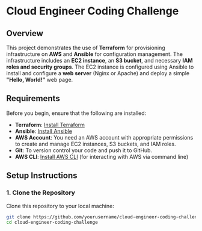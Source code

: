# Cloud Engineer Coding Challenge

## Overview

This project demonstrates the use of **Terraform** for provisioning infrastructure on **AWS** and **Ansible** for configuration management. The infrastructure includes an **EC2 instance**, an **S3 bucket**, and necessary **IAM roles and security groups**. The EC2 instance is configured using Ansible to install and configure a **web server** (Nginx or Apache) and deploy a simple **"Hello, World!"** web page.

## Requirements

Before you begin, ensure that the following are installed:

- **Terraform**: [Install Terraform](https://learn.hashicorp.com/tutorials/terraform/install-cli)
- **Ansible**: [Install Ansible](https://docs.ansible.com/ansible/latest/installation_guide/index.html)
- **AWS Account**: You need an AWS account with appropriate permissions to create and manage EC2 instances, S3 buckets, and IAM roles.
- **Git**: To version control your code and push it to GitHub.
- **AWS CLI**: [Install AWS CLI](https://docs.aws.amazon.com/cli/latest/userguide/install-cliv2.html) (for interacting with AWS via command line)

## Setup Instructions

### 1. Clone the Repository

Clone this repository to your local machine:

```bash
git clone https://github.com/yourusername/cloud-engineer-coding-challenge.git
cd cloud-engineer-coding-challenge
